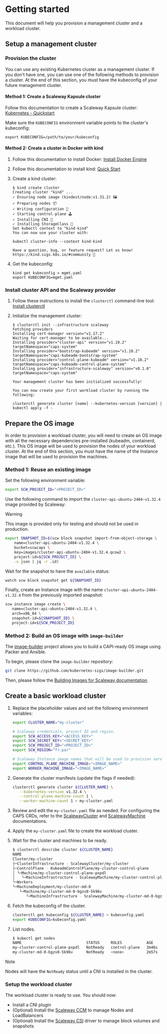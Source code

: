# Getting started

This document will help you provision a management cluster and a workload cluster.

## Setup a management cluster

### Provision the cluster

You can use any existing Kubernetes cluster as a management cluster. If you don't
have one, you can use one of the following methods to provision a cluster. At the
end of this section, you must have the kubeconfig of your future management cluster.

#### Method 1: Create a Scaleway Kapsule cluster

Follow this documentation to create a Scaleway Kapsule cluster: [Kubernetes - Quickstart](https://www.scaleway.com/en/docs/kubernetes/quickstart/)

Make sure the `KUBECONFIG` environment variable points to the cluster's kubeconfig:

```console
export KUBECONFIG=/path/to/your/kubeconfig
```

#### Method 2: Create a cluster in Docker with kind

1. Follow this documentation to install Docker: [Install Docker Engine](https://docs.docker.com/engine/install/)
2. Follow this documentation to install kind: [Quick Start](https://kind.sigs.k8s.io/docs/user/quick-start/)
3. Create a kind cluster:

   ```console
   $ kind create cluster
   Creating cluster "kind" ...
   ✓ Ensuring node image (kindest/node:v1.31.2) 🖼
   ✓ Preparing nodes 📦
   ✓ Writing configuration 📜
   ✓ Starting control-plane 🕹️
   ✓ Installing CNI 🔌
   ✓ Installing StorageClass 💾
   Set kubectl context to "kind-kind"
   You can now use your cluster with:

   kubectl cluster-info --context kind-kind

   Have a question, bug, or feature request? Let us know! https://kind.sigs.k8s.io/#community 🙂
   ```

4. Get the kubeconfig:

   ```console
   kind get kubeconfig > mgmt.yaml
   export KUBECONFIG=mgmt.yaml
   ```

### Install cluster API and the Scaleway provider

1. Follow these instructions to install the `clusterctl` command-line tool: [Install clusterctl](https://cluster-api.sigs.k8s.io/user/quick-start#install-clusterctl)

2. Initialize the management cluster:

   ```console
   $ clusterctl init --infrastructure scaleway
   Fetching providers
   Installing cert-manager version="v1.17.2"
   Waiting for cert-manager to be available...
   Installing provider="cluster-api" version="v1.10.2" targetNamespace="capi-system"
   Installing provider="bootstrap-kubeadm" version="v1.10.2" targetNamespace="capi-kubeadm-bootstrap-system"
   Installing provider="control-plane-kubeadm" version="v1.10.2" targetNamespace="capi-kubeadm-control-plane-system"
   Installing provider="infrastructure-scaleway" version="v0.1.0" targetNamespace="caps-system"

   Your management cluster has been initialized successfully!

   You can now create your first workload cluster by running the following:

   clusterctl generate cluster [name] --kubernetes-version [version] | kubectl apply -f -
   ```

## Prepare the OS image

In order to provision a workload cluster, you will need to create an OS image
with all the necessary dependencies pre-installed (kubeadm, containerd, etc.).
This OS image will be used to provision the nodes of your workload cluster. At the
end of this section, you must have the name of the Instance image that will be used to provision
the machines.

### Method 1: Reuse an existing image

Set the following environment variable:

```bash
export SCW_PROJECT_ID="<PROJECT_ID>"
```

Use the following command to import the `cluster-api-ubuntu-2404-v1.32.4` image provided by Scaleway:

> [!WARNING]
> This image is provided only for testing and should not be used in production.

```bash
export SNAPSHOT_ID=$(scw block snapshot import-from-object-storage \
    name=cluster-api-ubuntu-2404-v1.32.4 \
    bucket=scwcaps \
    key=images/cluster-api-ubuntu-2404-v1.32.4.qcow2 \
    project-id=${SCW_PROJECT_ID} \
    -o json | jq -r .id)
```

Wait for the snapshot to have the `available` status:

```bash
watch scw block snapshot get ${SNAPSHOT_ID}
```

Finally, create an Instance image with the name `cluster-api-ubuntu-2404-v1.32.4` from the previously imported snapshot:

```bash
scw instance image create \
   name=cluster-api-ubuntu-2404-v1.32.4 \
   arch=x86_64 \
   snapshot-id=${SNAPSHOT_ID} \
   project-id=${SCW_PROJECT_ID}
```

### Method 2: Build an OS image with `image-builder`

The [image-builder](https://github.com/kubernetes-sigs/image-builder) project allows
you to build a CAPI-ready OS image using Packer and Ansible.

To begin, please clone the `image-builder` repository:

```bash
git clone https://github.com/kubernetes-sigs/image-builder.git
```

Then, please follow the [Building Images for Scaleway documentation](https://image-builder.sigs.k8s.io/capi/providers/scaleway).

## Create a basic workload cluster

1. Replace the placeholder values and set the following environment variables:

   ```bash
   export CLUSTER_NAME="my-cluster"

   # Scaleway credentials, project ID and region.
   export SCW_ACCESS_KEY="<ACCESS_KEY>"
   export SCW_SECRET_KEY="<SECRET_KEY>"
   export SCW_PROJECT_ID="<PROJECT_ID>"
   export SCW_REGION="fr-par"

   # Scaleway Instance image names that will be used to provision servers.
   export CONTROL_PLANE_MACHINE_IMAGE="<IMAGE_NAME>"
   export WORKER_MACHINE_IMAGE="<IMAGE_NAME>"
   ```

2. Generate the cluster manifests (update the flags if needed):

   ```bash
   clusterctl generate cluster ${CLUSTER_NAME} \
      --kubernetes-version v1.32.4 \
      --control-plane-machine-count 1 \
      --worker-machine-count 1 > my-cluster.yaml
   ```

3. Review and edit the `my-cluster.yaml` file as needed.
   For configuring the CAPS CRDs, refer to the [ScalewayCluster](scalewaycluster.md)
   and [ScalewayMachine](scalewaymachine.md) documentations.
4. Apply the `my-cluster.yaml` file to create the workload cluster.
5. Wait for the cluster and machines to be ready.

   ```bash
   $ clusterctl describe cluster ${CLUSTER_NAME}
   NAME                                                                          READY  SEVERITY  REASON                       SINCE  MESSAGE
   Cluster/my-cluster                                                            True                                          2m19s
   ├─ClusterInfrastructure - ScalewayCluster/my-cluster
   ├─ControlPlane - KubeadmControlPlane/my-cluster-control-plane                 True                                          2m19s
   │ └─Machine/my-cluster-control-plane-pxpdl                                    True                                          3m19s
   │   └─MachineInfrastructure - ScalewayMachine/my-cluster-control-plane-pxpdl
   └─Workers
   └─MachineDeployment/my-cluster-md-0                                         False  Warning   WaitingForAvailableMachines  3m31s  Minimum availability requires 1 replicas, current 0 available
      └─Machine/my-cluster-md-0-bgzv8-5k96v                                     True                                          2m15s
         └─MachineInfrastructure - ScalewayMachine/my-cluster-md-0-bgzv8-5k96v
   ```

6. Fetch the kubeconfig of the cluster.

   ```bash
   clusterctl get kubeconfig ${CLUSTER_NAME} > kubeconfig.yaml
   export KUBECONFIG=kubeconfig.yaml
   ```

7. List nodes.

   ```bash
   $ kubectl get nodes
   NAME                             STATUS     ROLES           AGE     VERSION
   my-cluster-control-plane-pxpdl   NotReady   control-plane   3m46s   v1.32.4
   my-cluster-md-0-bgzv8-5k96v      NotReady   <none>          2m57s   v1.32.4
   ```

> [!NOTE]
> Nodes will have the `NotReady` status until a CNI is installed in the cluster.

### Setup the workload cluster

The workload cluster is ready to use. You should now:

- Install a CNI plugin
- (Optional) Install the [Scaleway CCM](https://github.com/scaleway/scaleway-cloud-controller-manager) to manage Nodes and LoadBalancers
- (Optional) Install the [Scaleway CSI](https://github.com/scaleway/scaleway-csi) driver to manage block volumes and snapshots
